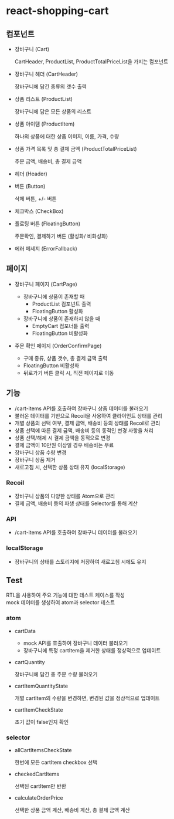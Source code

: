 # react-shopping-cart

## 컴포넌트

- 장바구니 (Cart)

  CartHeader, ProductList, ProductTotalPriceList을 가지는 컴포넌트

- 장바구니 헤더 (CartHeader)

  장바구니에 담긴 종류의 갯수 출력

- 상품 리스트 (ProductList)

  장바구니에 담은 모든 상품의 리스트

- 상품 아이템 (ProductItem)

  하나의 상품에 대한 상품 이미지, 이름, 가격, 수량

- 상품 가격 목록 및 총 결제 금액 (ProductTotalPriceList)

  주문 금액, 배송비, 총 결제 금액

- 헤더 (Header)

- 버튼 (Button)

  삭제 버튼, +/- 버튼

- 체크박스 (CheckBox)

- 플로팅 버튼 (FloatingButton)

  주문확인, 결제하기 버튼 (활성화/ 비화성화)

- 에러 메세지 (ErrorFallback)

## 페이지

- 장바구니 페이지 (CartPage)

  - 장바구니에 상품이 존재할 때
    - ProductList 컴포넌트 출력
    - FloatingButton 활성화
  - 장바구니에 상품이 존재하지 않을 때
    - EmptyCart 컴포너틑 출력
    - FloatingButton 비활성화

- 주문 확인 페이지 (OrderConfirmPage)

  - 구매 종류, 상품 갯수, 총 결제 금액 출력
  - FloatingButton 비활성화
  - 뒤로가기 버튼 클릭 시, 직전 페이지로 이동

## 기능

- /cart-items API를 호출하여 장바구니 상품 데이터를 불러오기
- 불러온 데이터를 기반으로 Recoil을 사용하여 클라이언트 상태를 관리
- 개별 상품의 선택 여부, 결제 금액, 배송비 등의 상태를 Recoil로 관리
- 상품 선택에 따른 결제 금액, 배송비 등의 동적인 변경 사항을 처리
- 상품 선택/해제 시 결제 금액을 동적으로 변경
- 결제 금액이 10만원 이상일 경우 배송비는 무료
- 장바구니 상품 수량 변경
- 장바구니 상품 제거
- 새로고침 시, 선택한 상품 상태 유지 (localStorage)

### Recoil

- 장바구니 상품의 다양한 상태를 Atom으로 관리
- 결제 금액, 배송비 등의 파생 상태를 Selector를 통해 계산

### API

- /cart-items API를 호출하여 장바구니 데이터를 불러오기

### localStorage

- 장바구니의 상태를 스토리지에 저장하여 새로고침 시에도 유지

## Test

RTL을 사용하여 주요 기능에 대한 테스트 케이스를 작성  
mock 데이터를 생성하여 atom과 selector 테스트

### atom

- cartData

  - mock API를 호출하여 장바구니 데이터 불러오기
  - 장바구니에 특정 cartItem을 제거한 상태를 정상적으로 업데이트

- cartQuantity

  장바구니에 담긴 총 주문 수량 불러오기

- cartItemQuantityState

  개별 cartItem의 수량을 변경하면, 변경된 값을 정상적으로 업데이트

- cartItemCheckState

  초기 값이 false인지 확인

### selector

- allCartItemsCheckState

  한번에 모든 cartItem checkbox 선택

- checkedCartItems

  선택된 cartItem만 반환

- calculateOrderPrice

  선택한 상품 금액 계산, 배송비 계산, 총 결제 금액 계산
